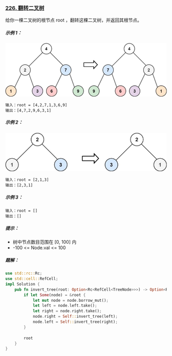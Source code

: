 ### [226. 翻转二叉树](https://leetcode.cn/problems/invert-binary-tree/)
给你一棵二叉树的根节点 root ，翻转这棵二叉树，并返回其根节点。



##### 示例 1：
![img_1.png](img_1.png)
```
输入：root = [4,2,7,1,3,6,9]
输出：[4,7,2,9,6,3,1]
```

##### 示例 2：
![img.png](img.png)
```
输入：root = [2,1,3]
输出：[2,3,1]
```

##### 示例 3：
```
输入：root = []
输出：[]
```

##### 提示：
- 树中节点数目范围在 [0, 100] 内
- -100 <= Node.val <= 100

##### 题解：
```rust
use std::rc::Rc;
use std::cell::RefCell;
impl Solution {
    pub fn invert_tree(root: Option<Rc<RefCell<TreeNode>>>) -> Option<Rc<RefCell<TreeNode>>> {
        if let Some(node) = &root {
            let mut node = node.borrow_mut();
            let left = node.left.take();
            let right = node.right.take();
            node.right = Self::invert_tree(left);
            node.left = Self::invert_tree(right);
        }
        
        root
    }
}
```
